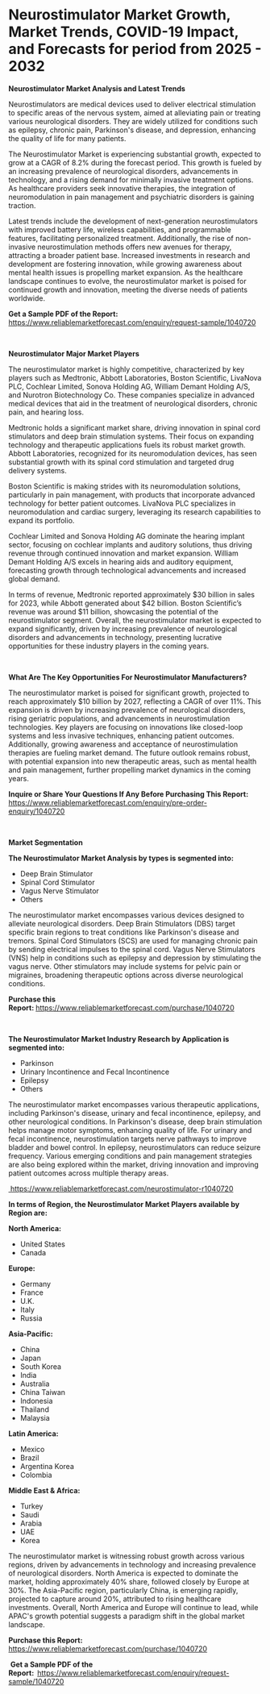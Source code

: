 <p><h1>Neurostimulator Market Growth, Market Trends, COVID-19 Impact, and Forecasts for period from 2025 - 2032</h1></p><p><strong>Neurostimulator Market Analysis and Latest Trends</strong></p>
<p><p>Neurostimulators are medical devices used to deliver electrical stimulation to specific areas of the nervous system, aimed at alleviating pain or treating various neurological disorders. They are widely utilized for conditions such as epilepsy, chronic pain, Parkinson's disease, and depression, enhancing the quality of life for many patients.</p><p>The Neurostimulator Market is experiencing substantial growth, expected to grow at a CAGR of 8.2% during the forecast period. This growth is fueled by an increasing prevalence of neurological disorders, advancements in technology, and a rising demand for minimally invasive treatment options. As healthcare providers seek innovative therapies, the integration of neuromodulation in pain management and psychiatric disorders is gaining traction.</p><p>Latest trends include the development of next-generation neurostimulators with improved battery life, wireless capabilities, and programmable features, facilitating personalized treatment. Additionally, the rise of non-invasive neurostimulation methods offers new avenues for therapy, attracting a broader patient base. Increased investments in research and development are fostering innovation, while growing awareness about mental health issues is propelling market expansion. As the healthcare landscape continues to evolve, the neurostimulator market is poised for continued growth and innovation, meeting the diverse needs of patients worldwide.</p></p>
<p><strong>Get a Sample PDF of the Report:&nbsp;</strong> <a href="https://www.reliablemarketforecast.com/enquiry/request-sample/1040720?utm_campaign=2334&utm_medium=2&utm_source=Github&utm_content=ia&utm_term=13042025&utm_id=neurostimulator">https://www.reliablemarketforecast.com/enquiry/request-sample/1040720</a></p>
<p>&nbsp;</p>
<p><strong>Neurostimulator Major Market Players</strong></p>
<p><p>The neurostimulator market is highly competitive, characterized by key players such as Medtronic, Abbott Laboratories, Boston Scientific, LivaNova PLC, Cochlear Limited, Sonova Holding AG, William Demant Holding A/S, and Nurotron Biotechnology Co. These companies specialize in advanced medical devices that aid in the treatment of neurological disorders, chronic pain, and hearing loss. </p><p>Medtronic holds a significant market share, driving innovation in spinal cord stimulators and deep brain stimulation systems. Their focus on expanding technology and therapeutic applications fuels its robust market growth. Abbott Laboratories, recognized for its neuromodulation devices, has seen substantial growth with its spinal cord stimulation and targeted drug delivery systems. </p><p>Boston Scientific is making strides with its neuromodulation solutions, particularly in pain management, with products that incorporate advanced technology for better patient outcomes. LivaNova PLC specializes in neuromodulation and cardiac surgery, leveraging its research capabilities to expand its portfolio.</p><p>Cochlear Limited and Sonova Holding AG dominate the hearing implant sector, focusing on cochlear implants and auditory solutions, thus driving revenue through continued innovation and market expansion. William Demant Holding A/S excels in hearing aids and auditory equipment, forecasting growth through technological advancements and increased global demand.</p><p>In terms of revenue, Medtronic reported approximately $30 billion in sales for 2023, while Abbott generated about $42 billion. Boston Scientific’s revenue was around $11 billion, showcasing the potential of the neurostimulator segment. Overall, the neurostimulator market is expected to expand significantly, driven by increasing prevalence of neurological disorders and advancements in technology, presenting lucrative opportunities for these industry players in the coming years.</p></p>
<p>&nbsp;</p>
<p><strong>What Are The Key Opportunities For Neurostimulator Manufacturers?</strong></p>
<p><p>The neurostimulator market is poised for significant growth, projected to reach approximately $10 billion by 2027, reflecting a CAGR of over 11%. This expansion is driven by increasing prevalence of neurological disorders, rising geriatric populations, and advancements in neurostimulation technologies. Key players are focusing on innovations like closed-loop systems and less invasive techniques, enhancing patient outcomes. Additionally, growing awareness and acceptance of neurostimulation therapies are fueling market demand. The future outlook remains robust, with potential expansion into new therapeutic areas, such as mental health and pain management, further propelling market dynamics in the coming years.</p></p>
<p><strong>Inquire or Share Your Questions If Any Before Purchasing This Report:</strong> <a href="https://www.reliablemarketforecast.com/enquiry/pre-order-enquiry/1040720?utm_campaign=2334&utm_medium=2&utm_source=Github&utm_content=ia&utm_term=13042025&utm_id=neurostimulator">https://www.reliablemarketforecast.com/enquiry/pre-order-enquiry/1040720</a></p>
<p>&nbsp;</p>
<p><strong>Market Segmentation</strong></p>
<p><strong>The Neurostimulator Market Analysis by types is segmented into:</strong></p>
<p><ul><li>Deep Brain Stimulator</li><li>Spinal Cord Stimulator</li><li>Vagus Nerve Stimulator</li><li>Others</li></ul></p>
<p><p>The neurostimulator market encompasses various devices designed to alleviate neurological disorders. Deep Brain Stimulators (DBS) target specific brain regions to treat conditions like Parkinson's disease and tremors. Spinal Cord Stimulators (SCS) are used for managing chronic pain by sending electrical impulses to the spinal cord. Vagus Nerve Stimulators (VNS) help in conditions such as epilepsy and depression by stimulating the vagus nerve. Other stimulators may include systems for pelvic pain or migraines, broadening therapeutic options across diverse neurological conditions.</p></p>
<p><strong>Purchase this Report:&nbsp;</strong><a href="https://www.reliablemarketforecast.com/purchase/1040720?utm_campaign=2334&utm_medium=2&utm_source=Github&utm_content=ia&utm_term=13042025&utm_id=neurostimulator">https://www.reliablemarketforecast.com/purchase/1040720</a></p>
<p>&nbsp;</p>
<p><strong>The Neurostimulator Market Industry Research by Application is segmented into:</strong></p>
<p><ul><li>Parkinson</li><li>Urinary Incontinence and Fecal Incontinence</li><li>Epilepsy</li><li>Others</li></ul></p>
<p><p>The neurostimulator market encompasses various therapeutic applications, including Parkinson's disease, urinary and fecal incontinence, epilepsy, and other neurological conditions. In Parkinson's disease, deep brain stimulation helps manage motor symptoms, enhancing quality of life. For urinary and fecal incontinence, neurostimulation targets nerve pathways to improve bladder and bowel control. In epilepsy, neurostimulators can reduce seizure frequency. Various emerging conditions and pain management strategies are also being explored within the market, driving innovation and improving patient outcomes across multiple therapy areas.</p></p>
<p><a href="https://www.reliablemarketforecast.com/neurostimulator-r1040720?utm_campaign=2334&utm_medium=2&utm_source=Github&utm_content=ia&utm_term=13042025&utm_id=neurostimulator">&nbsp;https://www.reliablemarketforecast.com/neurostimulator-r1040720</a></p>
<p><strong>In terms of Region, the Neurostimulator Market Players available by Region are:</strong></p>
<p>
    <p> <strong> North America: </strong>
        <ul>
            <li>United States</li>
            <li>Canada</li>
        </ul>
        </p> 
    <p> <strong> Europe: </strong>
        <ul>
            <li>Germany</li>
            <li>France</li>
            <li>U.K.</li>
            <li>Italy</li>
            <li>Russia</li>
        </ul>
        </p> 
    <p> <strong> Asia-Pacific: </strong>
        <ul>
            <li>China</li>
            <li>Japan</li>
            <li>South Korea</li>
            <li>India</li>
            <li>Australia</li>
            <li>China Taiwan</li>
            <li>Indonesia</li>
            <li>Thailand</li>
            <li>Malaysia</li>
        </ul>
        </p> 
    <p> <strong> Latin America: </strong>
        <ul>
            <li>Mexico</li>
            <li>Brazil</li>
            <li>Argentina Korea</li>
            <li>Colombia</li>
        </ul>
        </p> 
    <p> <strong> Middle East & Africa: </strong>
        <ul>
            <li>Turkey</li>
            <li>Saudi</li>
            <li>Arabia</li>
            <li>UAE</li>
            <li>Korea</li>
        </ul>
    </p>
    </p>
<p><p>The neurostimulator market is witnessing robust growth across various regions, driven by advancements in technology and increasing prevalence of neurological disorders. North America is expected to dominate the market, holding approximately 40% share, followed closely by Europe at 30%. The Asia-Pacific region, particularly China, is emerging rapidly, projected to capture around 20%, attributed to rising healthcare investments. Overall, North America and Europe will continue to lead, while APAC's growth potential suggests a paradigm shift in the global market landscape.</p></p>
<p><strong>Purchase this Report: </strong><a href="https://www.reliablemarketforecast.com/purchase/1040720?utm_campaign=2334&utm_medium=2&utm_source=Github&utm_content=ia&utm_term=13042025&utm_id=neurostimulator">https://www.reliablemarketforecast.com/purchase/1040720</a></p>
<p>&nbsp;<strong>Get a Sample PDF of the Report:&nbsp;&nbsp;</strong><a href="https://www.reliablemarketforecast.com/enquiry/request-sample/1040720?utm_campaign=2334&utm_medium=2&utm_source=Github&utm_content=ia&utm_term=13042025&utm_id=neurostimulator">https://www.reliablemarketforecast.com/enquiry/request-sample/1040720</a></p>
<p><strong></strong></p>
<p><p></p><p></p><p></p></p>